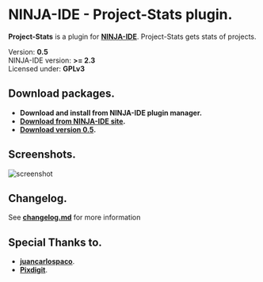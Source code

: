 NINJA-IDE - Project-Stats plugin.
===============================================================================================================
**Project-Stats** is a plugin for **[NINJA-IDE](http://ninja-ide.org)**. Project-Stats gets stats of projects.

Version: **0.5**<br />
NINJA-IDE version: **>= 2.3**<br />
Licensed under: **GPLv3**

Download packages.
----------------------------------------------------------------------------------------------------------------
- **Download and install from NINJA-IDE plugin manager.**
- **[Download from NINJA-IDE site](http://ninja-ide.org/plugins/39/).**
- **[Download version 0.5](https://github.com/LuqueDaniel/ninja-project-stats/releases/tag/0.5).**

Screenshots.
----------------------------------------------------------------------------------------------------------------
![screenshot](https://raw.github.com/LuqueDaniel/ninja-project-stats/master/screenshots/ninja_project_stats_0.5.png)

Changelog.
----------------------------------------------------------------------------------------------------------------
See **[changelog.md](https://github.com/LuqueDaniel/ninja-project-stats/blob/master/changelog.md)** for more information

Special Thanks to.
-----------------------------------------------------------------------------------------------------
- **[juancarlospaco](https://github.com/juancarlospaco)**.
- **[Pixdigit](https://github.com/Pixdigit)**.
